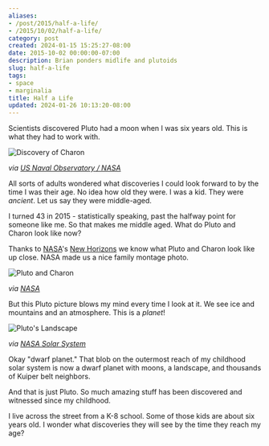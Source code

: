 ```yaml
---
aliases:
- /post/2015/half-a-life/
- /2015/10/02/half-a-life/
category: post
created: 2024-01-15 15:25:27-08:00
date: 2015-10-02 00:00:00-07:00
description: Brian ponders midlife and plutoids
slug: half-a-life
tags:
- space
- marginalia
title: Half a Life
updated: 2024-01-26 10:13:20-08:00
---
```


Scientists discovered Pluto had a moon when I was six years old. This is what they had to work with.

![Discovery of Charon](attachments/img/2015/Charon_Discovery.jpg)

*via [US Naval Observatory / NASA](http://solarsystem.nasa.gov/galleries/charon-discovery-image)*

All sorts of adults wondered what discoveries I could look forward to by the time I was their age. No idea how old they were. I was a kid. They were *ancient*. Let us say they were middle-aged.

I turned 43 in 2015 - statistically speaking, past the halfway point for someone like me. So that makes me middle aged. What do Pluto and  Charon look like now?

Thanks to [NASA](https://www.nasa.gov)'s [New Horizons](https://www.nasa.gov/mission_pages/newhorizons/main/index.html) we know what Pluto and Charon look like up close. NASA made us a nice family montage photo.

![Pluto and Charon](attachments/img/2015/nh-pluto-charon-v2-10-1-15.jpg)

*via [NASA](https://www.nasa.gov/feature/pluto-s-big-moon-charon-reveals-a-colorful-and-violent-history)*

But this Pluto picture blows my mind every time I look at it. We see ice and mountains and an atmosphere. This is a *planet*!

![Pluto's Landscape](attachments/img/2015/new-horizons-pluto.png)

*via [NASA Solar System](http://solarsystem.nasa.gov/galleries/closer-look-majestic-mountains-and-frozen-plains)*

Okay "dwarf planet." That blob on the outermost reach of my childhood solar system is now a dwarf planet with moons, a landscape, and thousands of Kuiper belt neighbors.

And that is just Pluto. So much amazing stuff has been discovered and witnessed since my childhood.

I live across the street from a K-8 school. Some of those kids are about six years old. I wonder what discoveries they will see by the time they reach my age?